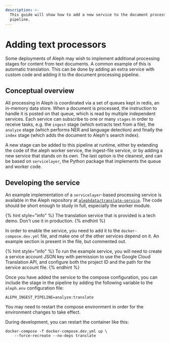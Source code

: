 ```yaml
---
description: >-
  This guide will show how to add a new service to the document processing
  pipeline.
---
```


# Adding text processors

Some deployments of Aleph may wish to implement additional processing stages for content from text documents. A common example of this is automatic translation. This can be done by adding an extra service with custom code and adding it to the document processing pipeline.

## Conceptual overview

All processing in Aleph is coordinated via a set of queues kept in redis, an in-memory data store. When a document is processed, the instruction to handle it is posted on that queue, which is read by multiple independent services. Each service can subscribe to one or many `stages` in order to receive tasks, e.g. the `ingest` stage \(which extracts text from a file\), the `analyze` stage \(which performs NER and language detection\) and finally the `index` stage \(which adds the document to Aleph's search index\).

A new stage can be added to this pipeline at runtime, either by extending the code of the aleph worker service, the ingest-file service, or by adding a new service that stands on its own. The last option is the cleanest, and can be based on `servicelayer`, the Python package that implements the queue and worker code.

## Developing the service

An example implementation of a `servicelayer`-based processing service is available in the Aleph repository at [`alephdata/translate-service`](https://github.com/alephdata/translate-service). The code should be short enough to study in full, especially the worker module.

{% hint style="info" %}
The translation service that is provided is a tech demo. Don't use it in production.
{% endhint %}

In order to enable the service, you need to add it to the `docker-compose.dev.yml` file, and make one of the other services depend on it. An example section is present in the file, but commented out.

{% hint style="info" %}
To run the example service, you will need to create a service account JSON key with permission to use the Google Cloud Translation API, and configure both the project ID and the path for the service account file.
{% endhint %}

Once you have added the service to the compose configuration, you can include the stage in the pipeline by adding the following variable to the `aleph.env` configuration file:

```text
ALEPH_INGEST_PIPELINE=analyze:translate
```

You may need to restart the compose environment in order for the environment changes to take effect.

During development, you can restart the container like this:

```text
docker-compose -f docker-compose.dev.yml up \
    --force-recreate --no-deps translate
```



